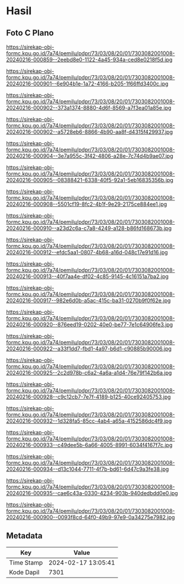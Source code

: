 # Hasil

## Foto C Plano

https://sirekap-obj-formc.kpu.go.id/7a74/pemilu/pdpr/73/03/08/20/01/7303082001008-20240216-000859--2eebd8e0-1122-4a45-934a-ced8e0218f5d.jpg

https://sirekap-obj-formc.kpu.go.id/7a74/pemilu/pdpr/73/03/08/20/01/7303082001008-20240216-000901--6e904b1e-1a72-4166-b205-1f66ffd3400c.jpg

https://sirekap-obj-formc.kpu.go.id/7a74/pemilu/pdpr/73/03/08/20/01/7303082001008-20240216-000902--373a1374-8880-4d6f-8569-a7f3ea01a85e.jpg

https://sirekap-obj-formc.kpu.go.id/7a74/pemilu/pdpr/73/03/08/20/01/7303082001008-20240216-000902--a5728eb6-8866-4b90-aa8f-d4315f429937.jpg

https://sirekap-obj-formc.kpu.go.id/7a74/pemilu/pdpr/73/03/08/20/01/7303082001008-20240216-000904--3e7a955c-3f42-4806-a28e-7c74d4b9ae07.jpg

https://sirekap-obj-formc.kpu.go.id/7a74/pemilu/pdpr/73/03/08/20/01/7303082001008-20240216-000905--08388421-6338-40f5-92a1-5eb16835356b.jpg

https://sirekap-obj-formc.kpu.go.id/7a74/pemilu/pdpr/73/03/08/20/01/7303082001008-20240216-000908--5501cf19-8fc2-4b1f-9e29-2175ce884ee1.jpg

https://sirekap-obj-formc.kpu.go.id/7a74/pemilu/pdpr/73/03/08/20/01/7303082001008-20240216-000910--a23d2c6a-c7a8-4249-a128-b86fd168673b.jpg

https://sirekap-obj-formc.kpu.go.id/7a74/pemilu/pdpr/73/03/08/20/01/7303082001008-20240216-000912--efdc5aa1-0807-4b68-a16d-048c17e91d16.jpg

https://sirekap-obj-formc.kpu.go.id/7a74/pemilu/pdpr/73/03/08/20/01/7303082001008-20240216-000913--40f7aa4e-df02-4c85-9145-4c16151a7ba2.jpg

https://sirekap-obj-formc.kpu.go.id/7a74/pemilu/pdpr/73/03/08/20/01/7303082001008-20240216-000917--982e6d0b-a5ac-415c-ba31-0270b9f0f62e.jpg

https://sirekap-obj-formc.kpu.go.id/7a74/pemilu/pdpr/73/03/08/20/01/7303082001008-20240216-000920--876eed19-0202-40e0-be77-7e1c64906fe3.jpg

https://sirekap-obj-formc.kpu.go.id/7a74/pemilu/pdpr/73/03/08/20/01/7303082001008-20240216-000922--a33f1dd7-fbd1-4a97-b6d1-c90885b90006.jpg

https://sirekap-obj-formc.kpu.go.id/7a74/pemilu/pdpr/73/03/08/20/01/7303082001008-20240216-000925--2c2d978b-c6a2-4a6a-a1d4-76e79f142b6a.jpg

https://sirekap-obj-formc.kpu.go.id/7a74/pemilu/pdpr/73/03/08/20/01/7303082001008-20240216-000928--c9c12cb7-7e7f-4189-b125-40ce92405753.jpg

https://sirekap-obj-formc.kpu.go.id/7a74/pemilu/pdpr/73/03/08/20/01/7303082001008-20240216-000932--1d328fa5-85cc-4ab4-a65a-4152586dc4f9.jpg

https://sirekap-obj-formc.kpu.go.id/7a74/pemilu/pdpr/73/03/08/20/01/7303082001008-20240216-000933--c49dee5b-6a66-4005-8991-6034f4167f7c.jpg

https://sirekap-obj-formc.kpu.go.id/7a74/pemilu/pdpr/73/03/08/20/01/7303082001008-20240216-000934--d13c1044-7711-4f7b-bd61-6d47c9a3fe38.jpg

https://sirekap-obj-formc.kpu.go.id/7a74/pemilu/pdpr/73/03/08/20/01/7303082001008-20240216-000935--cae6c43a-0330-4234-903b-940dedbdd0e0.jpg

https://sirekap-obj-formc.kpu.go.id/7a74/pemilu/pdpr/73/03/08/20/01/7303082001008-20240216-000900--0093f8cd-64f0-49b9-97e9-0a34275e7982.jpg


## Metadata

| Key        | Value               |
| ---------- | ------------------- |
| Time Stamp | 2024-02-17 13:05:41 |
| Kode Dapil | 7301                |



